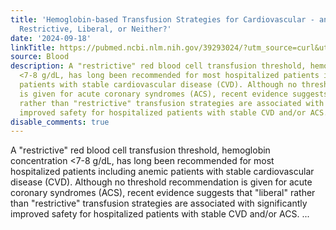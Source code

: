 ```yaml
---
title: 'Hemoglobin-based Transfusion Strategies for Cardiovascular - and Other Diseases:
  Restrictive, Liberal, or Neither?'
date: '2024-09-18'
linkTitle: https://pubmed.ncbi.nlm.nih.gov/39293024/?utm_source=curl&utm_medium=rss&utm_campaign=journals&utm_content=7603509&fc=None&ff=20240919194300&v=2.18.0.post9+e462414
source: Blood
description: A "restrictive" red blood cell transfusion threshold, hemoglobin concentration
  <7-8 g/dL, has long been recommended for most hospitalized patients including anemic
  patients with stable cardiovascular disease (CVD). Although no threshold recommendation
  is given for acute coronary syndromes (ACS), recent evidence suggests that "liberal"
  rather than "restrictive" transfusion strategies are associated with significantly
  improved safety for hospitalized patients with stable CVD and/or ACS. ...
disable_comments: true
---
```

A "restrictive" red blood cell transfusion threshold, hemoglobin concentration <7-8 g/dL, has long been recommended for most hospitalized patients including anemic patients with stable cardiovascular disease (CVD). Although no threshold recommendation is given for acute coronary syndromes (ACS), recent evidence suggests that "liberal" rather than "restrictive" transfusion strategies are associated with significantly improved safety for hospitalized patients with stable CVD and/or ACS. ...